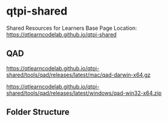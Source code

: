 # qtpi-shared 
Shared Resources for Learners
Base Page Location: https://qtlearncodelab.github.io/qtpi-shared
## QAD 
https://qtlearncodelab.github.io/qtpi-shared/tools/qad/releases/latest/mac/qad-darwin-x64.gz

https://qtlearncodelab.github.io/qtpi-shared/tools/qad/releases/latest/windows/qad-win32-x64.zip

## Folder Structure
    
